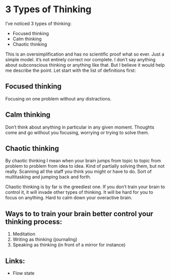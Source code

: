 # 3 Types of Thinking

I’ve noticed 3 types of thinking:
* Focused thinking
* Calm thinking
* Chaotic thinking

This is an oversimplification and has no scientific proof what so ever. Just a simple model. it’s not entirely correct nor complete. I don’t say anything about subconscious thinking or anything like that. But I believe it would help me describe the point. Let start with the list of definitions first:

## Focused thinking

Focusing on one problem without any distractions.


## Calm thinking

Don’t think about anything in particular in any given moment. Thoughts come and go without you focusing, worrying or trying to solve them.

## Chaotic thinking

By chaotic thinking I mean when your brain jumps from topic to topic from problem to problem from idea to idea. Kind of partially solving them, but not really. Scanning all the staff you think you might or have to do. Sort of multitasking and jumping back and forth.

Chaotic thinking is by far is the greediest one. If you don’t train your brain to control it, it will invade other types of thinking. It will be hard for you to focus on anything. Hard to calm down your overactive brain.

## Ways to to train your brain better control your thinking process:

1. Meditation
2. Writing as thinking (journaling)
3. Speaking as thinking (in front of a mirror for instance)

## Links:

* Flow state
